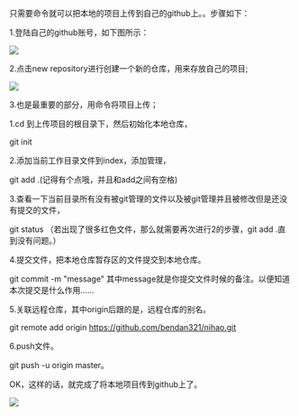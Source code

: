 只需要命令就可以把本地的项目上传到自己的github上。。步骤如下：

1.登陆自己的github账号，如下图所示：

![](https://img-blog.csdn.net/20170810151659042?watermark/2/text/aHR0cDovL2Jsb2cuY3Nkbi5uZXQvc2h1NTgwMjMx/font/5a6L5L2T/fontsize/400/fill/I0JBQkFCMA==/dissolve/70/gravity/Center)

2.点击new repository进行创建一个新的仓库，用来存放自己的项目;

![](https://img-blog.csdn.net/20170810152002947?watermark/2/text/aHR0cDovL2Jsb2cuY3Nkbi5uZXQvc2h1NTgwMjMx/font/5a6L5L2T/fontsize/400/fill/I0JBQkFCMA==/dissolve/70/gravity/Center)

3.也是最重要的部分，用命令将项目上传；

1.cd 到上传项目的根目录下，然后初始化本地仓库，

git init

2.添加当前工作目录文件到index，添加管理，

git add .(记得有个点哦，并且和add之间有空格)

3.查看一下当前目录所有没有被git管理的文件以及被git管理并且被修改但是还没有提交的文件，

git status       （若出现了很多红色文件，那么就需要再次进行2的步骤，git add .直到没有问题。）

4.提交文件，把本地仓库暂存区的文件提交到本地仓库。

git commit -m "message"       其中message就是你提交文件时候的备注。以便知道本次提交是什么作用……

5.关联远程仓库，其中origin后跟的是，远程仓库的别名。

git remote add origin https://github.com/bendan321/nihao.git

6.push文件。


git push -u origin master。



OK，这样的话，就完成了将本地项目传到github上了。

![](https://img-blog.csdn.net/20170810153919421?watermark/2/text/aHR0cDovL2Jsb2cuY3Nkbi5uZXQvc2h1NTgwMjMx/font/5a6L5L2T/fontsize/400/fill/I0JBQkFCMA==/dissolve/70/gravity/Center)